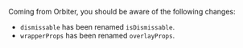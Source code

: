 Coming from Orbiter, you should be aware of the following changes:

- `dismissable` has been renamed `isDismissable`.
- `wrapperProps` has been renamed `overlayProps`.
